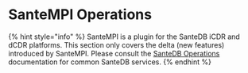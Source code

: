 # SanteMPI Operations



{% hint style="info" %}
SanteMPI is a plugin for the SanteDB iCDR and dCDR platforms. This section only covers the delta (new features) introduced by SanteMPI. Please consult the [SanteDB Operations](../../operations-1/operations.md) documentation for common SanteDB services.
{% endhint %}
